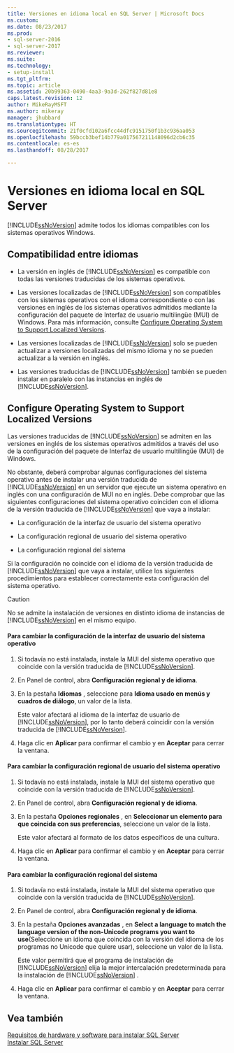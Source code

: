 ```yaml
---
title: Versiones en idioma local en SQL Server | Microsoft Docs
ms.custom: 
ms.date: 08/23/2017
ms.prod:
- sql-server-2016
- sql-server-2017
ms.reviewer: 
ms.suite: 
ms.technology:
- setup-install
ms.tgt_pltfrm: 
ms.topic: article
ms.assetid: 20b99363-0490-4aa3-9a3d-262f827d81e8
caps.latest.revision: 12
author: MikeRayMSFT
ms.author: mikeray
manager: jhubbard
ms.translationtype: HT
ms.sourcegitcommit: 21f0cfd102a6fcc44dfc9151750f1b3c936aa053
ms.openlocfilehash: 59bccb3bef14b779a017567211148096d2cb6c35
ms.contentlocale: es-es
ms.lasthandoff: 08/28/2017

---
```

# <a name="local-language-versions-in-sql-server"></a>Versiones en idioma local en SQL Server
  [!INCLUDE[ssNoVersion](../../includes/ssnoversion-md.md)] admite todos los idiomas compatibles con los sistemas operativos Windows.  
  
## <a name="cross-language-support"></a>Compatibilidad entre idiomas  
  
-   La versión en inglés de [!INCLUDE[ssNoVersion](../../includes/ssnoversion-md.md)] es compatible con todas las versiones traducidas de los sistemas operativos.  
  
-   Las versiones localizadas de [!INCLUDE[ssNoVersion](../../includes/ssnoversion-md.md)] son compatibles con los sistemas operativos con el idioma correspondiente o con las versiones en inglés de los sistemas operativos admitidos mediante la configuración del paquete de Interfaz de usuario multilingüe (MUI) de Windows. Para más información, consulte [Configure Operating System to Support Localized Versions](../../sql-server/install/local-language-versions-in-sql-server.md#BK_ConfigureOS).  
  
-   Las versiones localizadas de [!INCLUDE[ssNoVersion](../../includes/ssnoversion-md.md)] solo se pueden actualizar a versiones localizadas del mismo idioma y no se pueden actualizar a la versión en inglés.  
  
-   Las versiones traducidas de [!INCLUDE[ssNoVersion](../../includes/ssnoversion-md.md)] también se pueden instalar en paralelo con las instancias en inglés de [!INCLUDE[ssNoVersion](../../includes/ssnoversion-md.md)].  
  
##  <a name="BK_ConfigureOS"></a> Configure Operating System to Support Localized Versions  
 Las versiones traducidas de [!INCLUDE[ssNoVersion](../../includes/ssnoversion-md.md)] se admiten en las versiones en inglés de los sistemas operativos admitidos a través del uso de la configuración del paquete de Interfaz de usuario multilingüe (MUI) de Windows.  
  
 No obstante, deberá comprobar algunas configuraciones del sistema operativo antes de instalar una versión traducida de [!INCLUDE[ssNoVersion](../../includes/ssnoversion-md.md)] en un servidor que ejecute un sistema operativo en inglés con una configuración de MUI no en inglés. Debe comprobar que las siguientes configuraciones del sistema operativo coinciden con el idioma de la versión traducida de [!INCLUDE[ssNoVersion](../../includes/ssnoversion-md.md)] que vaya a instalar:  
  
-   La configuración de la interfaz de usuario del sistema operativo  
  
-   La configuración regional de usuario del sistema operativo  
  
-   La configuración regional del sistema  
  
 Si la configuración no coincide con el idioma de la versión traducida de [!INCLUDE[ssNoVersion](../../includes/ssnoversion-md.md)] que vaya a instalar, utilice los siguientes procedimientos para establecer correctamente esta configuración del sistema operativo.  
  
> [!CAUTION]  
>  No se admite la instalación de versiones en distinto idioma de instancias de [!INCLUDE[ssNoVersion](../../includes/ssnoversion-md.md)] en el mismo equipo.  
  
#### <a name="to-change-the-operating-system-user-interface-setting"></a>Para cambiar la configuración de la interfaz de usuario del sistema operativo  
  
1.  Si todavía no está instalada, instale la MUI del sistema operativo que coincide con la versión traducida de [!INCLUDE[ssNoVersion](../../includes/ssnoversion-md.md)].  
  
2.  En Panel de control, abra **Configuración regional y de idioma**.  
  
3.  En la pestaña **Idiomas** , seleccione para **Idioma usado en menús y cuadros de diálogo**, un valor de la lista.  
  
     Este valor afectará al idioma de la interfaz de usuario de [!INCLUDE[ssNoVersion](../../includes/ssnoversion-md.md)], por lo tanto deberá coincidir con la versión traducida de [!INCLUDE[ssNoVersion](../../includes/ssnoversion-md.md)].  
  
4.  Haga clic en **Aplicar** para confirmar el cambio y en **Aceptar** para cerrar la ventana.  
  
#### <a name="to-change-the-operating-system-user-locale-setting"></a>Para cambiar la configuración regional de usuario del sistema operativo  
  
1.  Si todavía no está instalada, instale la MUI del sistema operativo que coincide con la versión traducida de [!INCLUDE[ssNoVersion](../../includes/ssnoversion-md.md)].  
  
2.  En Panel de control, abra **Configuración regional y de idioma**.  
  
3.  En la pestaña **Opciones regionales** , en **Seleccionar un elemento para que coincida con sus preferencias**, seleccione un valor de la lista.  
  
     Este valor afectará al formato de los datos específicos de una cultura.  
  
4.  Haga clic en **Aplicar** para confirmar el cambio y en **Aceptar** para cerrar la ventana.  
  
#### <a name="to-change-the-system-locale-setting"></a>Para cambiar la configuración regional del sistema  
  
1.  Si todavía no está instalada, instale la MUI del sistema operativo que coincide con la versión traducida de [!INCLUDE[ssNoVersion](../../includes/ssnoversion-md.md)].  
  
2.  En Panel de control, abra **Configuración regional y de idioma**.  
  
3.  En la pestaña **Opciones avanzadas** , en **Select a language to match the language version of the non-Unicode programs you want to use**(Seleccione un idioma que coincida con la versión del idioma de los programas no Unicode que quiere usar), seleccione un valor de la lista.  
  
     Este valor permitirá que el programa de instalación de [!INCLUDE[ssNoVersion](../../includes/ssnoversion-md.md)] elija la mejor intercalación predeterminada para la instalación de [!INCLUDE[ssNoVersion](../../includes/ssnoversion-md.md)] .  
  
4.  Haga clic en **Aplicar** para confirmar el cambio y en **Aceptar** para cerrar la ventana.  
  
## <a name="see-also"></a>Vea también  
 [Requisitos de hardware y software para instalar SQL Server](../../sql-server/install/hardware-and-software-requirements-for-installing-sql-server.md)   
 [Instalar SQL Server](../../database-engine/install-windows/install-sql-server.md)  
  
  

